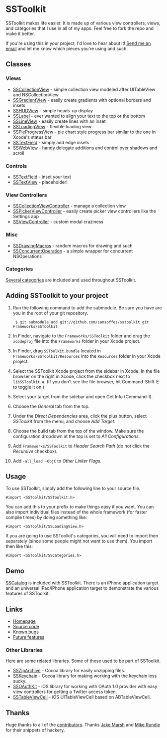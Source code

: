 # SSToolkit

SSToolkit makes life easier. It is made up of various view controllers, views, and categories that I use in all of my apps. Feel free to fork the repo and make it better.

If you're using this in your project, I'd love to hear about it! [Send me an email](mailto:sam@samsoff.es) and let me know which pieces you're using and such.

## Classes

### Views

* [SSCollectionView][] - simple collection view modeled after UITableView and NSCollectionView
* [SSGradientView][] - easily create gradients with optional borders and insets
* [SSHUDView][] - simple heads-up display
* [SSLabel][] - ever wanted to align your text to the top or the bottom
* [SSLineView][] - easily create lines with an inset
* [SSLoadingView][] - flexible loading view
* [SSPieProgressView][] - pie chart style progress bar similar to the one in Xcode's status bar
* [SSTextField][] - simply add edge insets
* [SSWebView][] - handy delegate additions and control over shadows and scroll

### Controls

* [SSTextField][] - inset your text
* [SSTextView][] - placeholder!

### View Controllers

* [SSCollectionViewController][] - manage a collection view
* [SSPickerViewController][] - easily create picker view controllers like the Settings app
* [SSViewController][] - custom modal craziness

### Misc

* [SSDrawingMacros][] - random macros for drawing and such
* [SSConcurrentOperation][] - a simple wrapper for concurrent NSOperations

### Categories

[Several categories](http://github.com/samsoffes/sstoolkit/blob/master/SSToolkit/SSCategories.h) are included and used throughout SSToolkit.

## Adding SSToolkit to your project

1. Run the following command to add the submodule. Be sure you have are you in the root of your git repository.

        $ git submodule add git://github.com/samsoffes/sstoolkit.git Frameworks/SSToolkit

2. In Finder, navigate to the `Frameworks/SSToolkit` folder and drag the `xcodeproj` file into the `Frameworks` folder in your Xcode project.

3. In Finder, drag `SSToolkit.bundle` located in `Frameworks/SSToolkit/Resources` into the `Resources` folder in your Xcode project.

4. Select the SSToolkit Xcode project from the sidebar in Xcode. In the file browser on the right in Xcode, click the checkbox next to `libSSToolkit.a`. (If you don't see the file browser, hit Command-Shift-E to toggle it on.)

5. Select your target from the sidebar and open Get Info (Command-I).

6. Choose the *General* tab from the top.

7. Under the *Direct Dependencies* area, click the plus button, select *SSToolkit* from the menu, and choose *Add Target*.

8. Choose the build tab from the top of the window. Make sure the configuration dropdown at the top is set to *All Configurations*.

9. Add `Frameworks/SSToolkit` to *Header Search Path* (do not click the *Recursive* checkbox).

10. Add `-all_load -ObjC` to *Other Linker Flags*.

## Usage

To use SSToolkit, simply add the following line to your source file.

    #import <SSToolkit/SSToolkit.h>

You can add this to your prefix to make things easy if you want. You can also import individual files instead of the whole framework (for faster compile times) by doing something like:

    #import <SSToolkit/SSLoadingView.h>

If you are going to use SSToolkit's categories, you will need to import then separately (since some people might not want to use them). You import then like this:

    #import <SSToolkit/SSCategories.h>

## Demo

[SSCatalog][] is included with SSToolkit. There is an iPhone application target and an universal iPad/iPhone application target to demonstrate the various features of SSToolkit.

## Links

* [Homepage](http://sstoolk.it)
* [Source code](http://github.com/samsoffes/sstoolkit)
* [Known bugs](http://github.com/samsoffes/sstoolkit/issues/labels/Bug)
* [Future features](http://github.com/samsoffes/sstoolkit/issues/labels/Feature)

### Other Libraries
 
Here are some related libraries. Some of these used to be part of SSToolkit.

* [SSZipArchive](http://github.com/samsoffes/ssziparchive) - Cocoa library for easily unzipping files.
* [SSKeychain](http://github.com/samsoffes/sskeychain) - Cocoa library for making working with the keychain less sucky.
* [SSOAuthKit](http://github.com/samsoffes/ssoauthkit) - iOS library for working with OAuth 1.0 provider with easy view controllers for getting a Twitter access token.
* [SSTableViewCell](http://github.com/samsoffes/sstableviewcell) - iOS UITableViewCell based on ABTableViewCell.

## Thanks

Huge thanks to all of the [contributors](https://github.com/samsoffes/sstoolkit/contributors). Thanks [Jake Marsh](http://github.com/jakemarsh) and [Mike Rundle](http://twitter.com/flyosity) for their snippets of hackery.

[SSViewController]: http://github.com/samsoffes/sstoolkit/blob/master/SSToolkit/SSViewController.h
[SSPickerViewController]: http://github.com/samsoffes/sstoolkit/blob/master/SSToolkit/SSPickerViewController.h
[SSHUDView]: http://github.com/samsoffes/sstoolkit/blob/master/SSToolkit/SSHUDView.h
[SSCollectionView]: http://github.com/samsoffes/sstoolkit/blob/master/SSToolkit/SSCollectionView.h
[SSGradientView]: http://github.com/samsoffes/sstoolkit/blob/master/SSToolkit/SSGradientView.h
[SSLabel]: http://github.com/samsoffes/sstoolkit/blob/master/SSToolkit/SSLabel.h
[SSLineView]: http://github.com/samsoffes/sstoolkit/blob/master/SSToolkit/SSLineView.h
[SSLoadingView]: http://github.com/samsoffes/sstoolkit/blob/master/SSToolkit/SSLoadingView.h
[SSPieProgressView]: http://github.com/samsoffes/sstoolkit/blob/master/SSToolkit/SSPieProgressView.h
[SSTextField]: http://github.com/samsoffes/sstoolkit/blob/master/SSToolkit/SSTextField.h
[SSWebView]: http://github.com/samsoffes/sstoolkit/blob/master/SSToolkit/SSWebView.h
[SSCollectionViewController]: http://github.com/samsoffes/sstoolkit/blob/master/SSToolkit/SSCollectionViewController.h
[SSTextField]: http://github.com/samsoffes/sstoolkit/blob/master/SSToolkit/SSTextField.h
[SSTextView]: http://github.com/samsoffes/sstoolkit/blob/master/SSToolkit/SSTextView.h
[SSTableViewCell]: http://github.com/samsoffes/sstoolkit/blob/master/SSToolkit/SSTableViewCell.h
[SSDrawingMacros]: http://github.com/samsoffes/sstoolkit/blob/master/SSToolkit/SSDrawingMacros.h
[SSConcurrentOperation]: http://github.com/samsoffes/sstoolkit/blob/master/SSToolkit/SSConcurrentOperation.h
[SSKeychain]: http://github.com/samsoffes/sstoolkit/blob/master/SSToolkit/SSKeychain.h
[SSCatalog]: https://github.com/samsoffes/sstoolkit/tree/master/SSCatalog/
